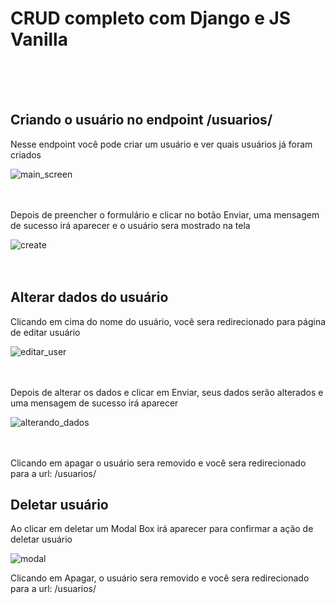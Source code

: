 
<h1>CRUD completo com Django e JS Vanilla</h1>
 <br><br><br>

 
 
 
 
<h2>Criando o usuário no endpoint /usuarios/</h2>
<p>Nesse endpoint você pode criar um usuário e ver quais usuários já foram criados</p>


![main_screen](https://user-images.githubusercontent.com/99151447/216486727-7d8414d4-3aba-45bf-abc1-3d95c179bb5b.PNG)
<br><br><br>
<p>Depois de preencher o formulário e clicar no botão Enviar, uma mensagem de sucesso irá aparecer e o usuário sera mostrado na tela</p>


![create](https://user-images.githubusercontent.com/99151447/216487997-8d7385df-a339-4a58-888f-9ddbcdb50335.PNG)
<br><br><br>


<h2>Alterar dados do usuário</h2>

<p>Clicando em cima do nome do usuário, você sera redirecionado para página de editar usuário</p>

![editar_user](https://user-images.githubusercontent.com/99151447/216488976-f0a2e82c-b513-4154-8219-41b639ea7c16.PNG)
<br><br><br>


<p>Depois de alterar os dados e clicar em Enviar, seus dados serão alterados e uma mensagem de sucesso irá aparecer</p>



![alterando_dados](https://user-images.githubusercontent.com/99151447/216489379-f5c4227b-763b-4b56-b92c-94924bdae2bb.PNG)
<br><br><br>

<p>Clicando em apagar o usuário sera removido e você sera redirecionado para a url: /usuarios/</p>


<h2>Deletar usuário</h2>
<p>Ao clicar em deletar um Modal Box irá aparecer para confirmar a ação de deletar usuário</p>


![modal](https://user-images.githubusercontent.com/99151447/216490587-1cc76c31-1dfe-40db-a4aa-588ea10c0aff.PNG)

<p>Clicando em Apagar, o usuário sera removido e você sera redirecionado para a url: /usuarios/</p>
